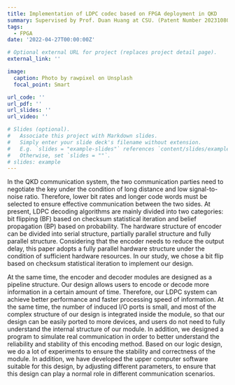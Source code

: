 ```yaml
---
title: Implementation of LDPC codec based on FPGA deployment in QKD
summary: Supervised by Prof. Duan Huang at CSU. (Patent Number 202310808424X)
tags:
  - FPGA
date: '2022-04-27T00:00:00Z'

# Optional external URL for project (replaces project detail page).
external_link: ''

image:
  caption: Photo by rawpixel on Unsplash
  focal_point: Smart

url_code: ''
url_pdf: ''
url_slides: ''
url_video: ''

# Slides (optional).
#   Associate this project with Markdown slides.
#   Simply enter your slide deck's filename without extension.
#   E.g. `slides = "example-slides"` references `content/slides/example-slides.md`.
#   Otherwise, set `slides = ""`.
# slides: example
---
```


In the QKD communication system, the two communication parties need to negotiate the key under the condition of long distance and low signal-to-noise ratio. Therefore, lower bit rates and longer code words must be selected to ensure effective communication between the two sides. At present, LDPC decoding algorithms are mainly divided into two categories: bit flipping (BF) based on checksum statistical iteration and belief propagation (BP) based on probability. The hardware structure of encoder can be divided into serial structure, partially parallel structure and fully parallel structure. Considering that the encoder needs to reduce the output delay, this paper adopts a fully parallel hardware structure under the condition of sufficient hardware resources. In our study, we chose a bit flip based on checksum statistical iteration to implement our design.

At the same time, the encoder and decoder modules are designed as a pipeline structure. Our design allows users to encode or decode more information in a certain amount of time. Therefore, our LDPC system can achieve better performance and faster processing speed of information. At the same time, the number of induced I/O ports is small, and most of the complex structure of our design is integrated inside the module, so that our design can be easily ported to more devices, and users do not need to fully understand the internal structure of our module. In addition, we designed a program to simulate real communication in order to better understand the reliability and stability of this encoding method. Based on our logic design, we do a lot of experiments to ensure the stability and correctness of the module. In addition, we have developed the upper computer software suitable for this design, by adjusting different parameters, to ensure that this design can play a normal role in different communication scenarios.

